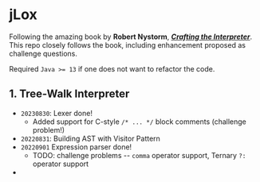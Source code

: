 jLox
====

Following the amazing book by **Robert Nystorm**, [***Crafting the Interpreter***](https://t.ly/8d1o0). This repo 
closely follows the book, including enhancement proposed as challenge questions.

Required `Java >= 13` if one does not want to refactor the code.

## 1. Tree-Walk Interpreter
- `20230830`: Lexer done!
  * Added support for C-style `/* ... */` block comments (challenge problem!)
- `20220831`: Building AST with Visitor Pattern
- `20220901` Expression parser done!
  * TODO: challenge problems -- `comma` operator support, Ternary `?:` operator support
- 